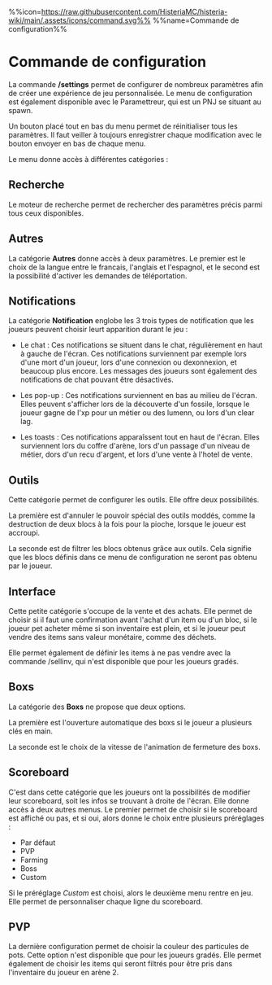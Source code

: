 %%icon=https://raw.githubusercontent.com/HisteriaMC/histeria-wiki/main/.assets/icons/command.svg%%
%%name=Commande de configuration%%

# Commande de configuration

La commande **/settings** permet de configurer de nombreux paramètres afin de créer une expérience de jeu personnalisée. Le menu de configuration est également disponible avec le Paramettreur, qui est un PNJ se situant au spawn. 

Un bouton placé tout en bas du menu permet de réinitialiser tous les paramètres. Il faut veiller à toujours enregistrer chaque modification avec le bouton envoyer en bas de chaque menu.

Le menu donne accès à différentes catégories :

## Recherche

Le moteur de recherche permet de rechercher des paramètres précis parmi tous ceux disponibles.

## Autres

La catégorie **Autres** donne accès à deux paramètres. Le premier est le choix de la langue entre le francais, l'anglais et l'espagnol, et le second est la possibilité d'activer les demandes de téléportation.

## Notifications

La catégorie **Notification** englobe les 3 trois types de notification que les joueurs peuvent choisir leurt apparition durant le jeu :

- Le chat : Ces notifications se situent dans le chat, régulièrement en haut à gauche de l'écran. Ces notifications surviennent par exemple lors d'une mort d'un joueur, lors d'une connexion ou dexonnexion, et beaucoup plus encore. Les messages des joueurs sont également des notifications de chat pouvant être désactivés.
  
- Les pop-up : Ces notifications surviennent en bas au milieu de l'écran. Elles peuvent s'afficher lors de la découverte d'un fossile, lorsque le joueur gagne de l'xp pour un métier ou des lumenn, ou lors d'un clear lag.
  
- Les toasts : Ces notifications apparaîssent tout en haut de l'écran. Elles surviennent lors du coffre d'arène, lors d'un passage d'un niveau de métier, dors d'un recu d'argent, et lors d'une vente à l'hotel de vente.

## Outils

Cette catégorie permet de configurer les outils. Elle offre deux possibilités.

La première est d'annuler le pouvoir spécial des outils moddés, comme la destruction de deux blocs à la fois pour la pioche, lorsque  le joueur est accroupi.

La seconde est de filtrer les blocs obtenus grâce aux outils. Cela signifie que les blocs définis dans ce menu de configuration ne seront pas obtenu par le joueur.

## Interface

Cette petite catégorie s'occupe de la vente et des achats. Elle permet de choisir si il faut une confirmation avant l'achat d'un item ou d'un bloc, si le joueur pet acheter même si son inventaire est plein, et si le joueur peut vendre des items sans valeur monétaire, comme des déchets. 

Elle permet également de définir les items à ne pas vendre avec la commande /sellinv, qui n'est disponible que pour les joueurs gradés.

## Boxs

La catégorie des **Boxs** ne propose que deux options. 

La première est l'ouverture automatique des boxs si le joueur a plusieurs clés en main. 

La seconde est le choix de la vitesse de l'animation de fermeture des boxs.

## Scoreboard

C'est dans cette catégorie que les joueurs ont la possibilités de modifier leur scoreboard, soit les infos se trouvant à droite de l'écran. Elle donne accès à deux autres menus. Le premier permet de choisir si le scoreboard est affiché ou pas, et si oui, alors donne le choix entre plusieurs préréglages : 
- Par défaut
- PVP
- Farming
- Boss
- Custom

Si le préréglage *Custom* est choisi, alors le deuxième menu rentre en jeu. Elle permet de personnaliser chaque ligne du scoreboard.

## PVP

La dernière configuration permet de choisir la couleur des particules de pots. Cette option n'est disponible que pour les joueurs gradés. Elle permet également de choisir les items qui seront filtrés pour être pris dans l'inventaire du joueur en arène 2.
